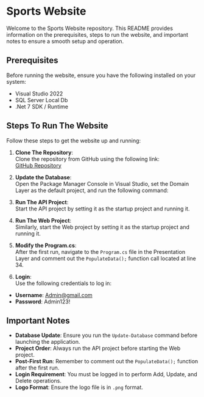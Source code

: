 # Sports Website

Welcome to the Sports Website repository. This README provides information on the prerequisites, steps to run the website, and important notes to ensure a smooth setup and operation.

## Prerequisites

Before running the website, ensure you have the following installed on your system:

- Visual Studio 2022
- SQL Server Local Db
- .Net 7 SDK / Runtime

## Steps To Run The Website

Follow these steps to get the website up and running:

1. **Clone The Repository**:  
   Clone the repository from GitHub using the following link:  
   [GitHub Repository](https://github.com/Abdalrahmanmagdy99/SportsWebsite)

2. **Update the Database**:  
   Open the Package Manager Console in Visual Studio, set the Domain Layer as the default project, and run the following command:  

3. **Run The API Project**:  
Start the API project by setting it as the startup project and running it.

4. **Run The Web Project**:  
Similarly, start the Web project by setting it as the startup project and running it.

5. **Modify the Program.cs**:  
After the first run, navigate to the `Program.cs` file in the Presentation Layer and comment out the `PopulateData();` function call located at line 34.

6. **Login**:  
Use the following credentials to log in:
- **Username**: Admin@gmail.com
- **Password**: Admin123!

## Important Notes

- **Database Update**: Ensure you run the `Update-Database` command before launching the application.
- **Project Order**: Always run the API project before starting the Web project.
- **Post-First Run**: Remember to comment out the `PopulateData();` function after the first run.
- **Login Requirement**: You must be logged in to perform Add, Update, and Delete operations.
- **Logo Format**: Ensure the logo file is in `.png` format.


